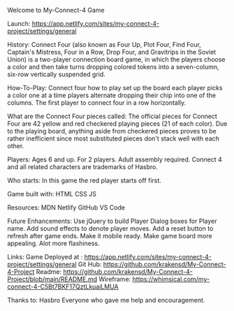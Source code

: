 Welcome to My-Connect-4 Game 

Launch: https://app.netlify.com/sites/my-connect-4-project/settings/general

History:
Connect Four (also known as Four Up, Plot Four, Find Four, Captain's Mistress, Four in a Row, Drop Four, and Gravitrips in the Soviet Union) is a two-player connection board game, in which the players choose a color and then take turns dropping colored tokens into a seven-column, six-row vertically suspended grid.

How-To-Play:
Connect four how to play set up the board each player picks a color one at a time players alternate dropping their chip into one of the columns. The first player to connect four in a row horizontally.

What are the Connect Four pieces called:
The official pieces for Connect Four are 42 yellow and red checkered playing pieces (21 of each color). Due to the playing board, anything aside from checkered pieces proves to be rather inefficient since most substituted pieces don't stack well with each other.

Players:
Ages 6 and up. For 2 players. Adult assembly required. Connect 4 and all related characters are trademarks of Hasbro.

Who starts:
In this game the red player starts off first.

Game built with:
HTML
CSS
JS

Resources:
MDN
Netlify
GitHub
VS Code


Future Enhancements:
Use jQuery to build Player Dialog boxes for Player name.
Add sound effects to denote player moves.
Add a reset button to refresh after game ends.
Make it mobile ready.
Make game board more appealing.
Alot more flashiness.


Links:
Game Deployed at : https://app.netlify.com/sites/my-connect-4-project/settings/general
Git Hub:           https://github.com/krakensd/My-Connect-4-Project
Readme:            https://github.com/krakensd/My-Connect-4-Project/blob/main/README.md
Wireframe:         https://whimsical.com/my-connect-4-C5Bt7BKF17QztLkuaiLMUA

Thanks to:
Hasbro
Everyone who gave me help and encouragement.
